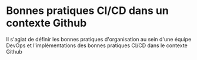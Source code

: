 # Bonnes pratiques CI/CD dans un contexte Github

Il s'agiat de définir les bonnes pratiques d'organisation au sein d'une équipe DevOps et l'implémentations des bonnes pratiques CI/CD dans le contexte Github
